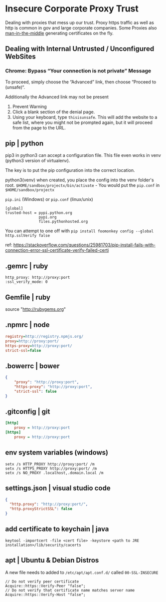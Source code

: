 # Insecure Corporate Proxy Trust

Dealing with proxies that mess up our trust. Proxy https traffic as well as http is common in gov and large corporate companies. Some Proxies also [man-in-the-middle](https://en.wikipedia.org/wiki/Man-in-the-middle_attack) generating certificates on the fly. 

## Dealing with Internal Untrusted / Unconfigured WebSites

### Chrome: Bypass “Your connection is not private” Message

To proceed, simply choose the “Advanced” link, then choose “Proceed to <link> (unsafe)“.

Additionally the Advanced link may not be present

1. Prevent Warning
2. Click a blank section of the denial page.
3. Using your keyboard, type `thisisunsafe`. This will add the website to a safe list, where you might not be prompted again, but it will proceed from the page to the URL.

## pip | python

pip3 in python3 can accept a configuration file. This file even works in venv (python3 version of virtualenv).

The key is to put the pip configuration into the correct location.

python3(venv) when created, you place the config into the venv folder's root. 
`$HOME/sandbox/projectx/bin/activate` - You would put the `pip.conf` in `$HOME/sandbox/projectx`

`pip.ini` (Windows) or `pip.conf` (linux/unix)

```
[global]
trusted-host = pypi.python.org
               pypi.org
               files.pythonhosted.org
```

You can attempt to one off with `pip install foomonkey config --global http.sslVerify false`

ref: https://stackoverflow.com/questions/25981703/pip-install-fails-with-connection-error-ssl-certificate-verify-failed-certi

## .gemrc | ruby

```
http_proxy: http://proxy:port
:ssl_verify_mode: 0
```

## Gemfile | ruby
source "http://rubygems.org"


## .npmrc | node
```ini
registry=http://registry.npmjs.org/
proxy=http://proxy:port/
https-proxy=http://proxy:port/
strict-ssl=false
```

## .bowerrc | bower
```json
{
    "proxy": "http://proxy:port",
    "https-proxy": "http://proxy:port",
    "strict-ssl": false
}
```

## .gitconfig | git

```ini
[http]
    proxy = http://proxy:port
[https]
    proxy = http://proxy:port
```


## env system variables (windows)

```shell
setx /s HTTP_PROXY http://proxy:port/ /m
setx /s HTTPS_PROXY http://proxy:port/ /m
setx /s NO_PROXY .localhost,.domain.local /m
```

## settings.json | visual studio code

```json
{
  "http.proxy": "http://proxy:port/",
  "http.proxyStrictSSL": false
}
```

## add certificate to keychain | java

`keytool -importcert -file <cert file> -keystore <path to JRE installation>/lib/security/cacerts`


## apt | Ubuntu & Debian Distros

A new file needs to added to `/etc/apt/apt.conf.d/` called `00-SSL-INSECURE`


```
// Do not verify peer certificate
Acquire::https::Verify-Peer "false";
// Do not verify that certificate name matches server name
Acquire::https::Verify-Host "false";
```
